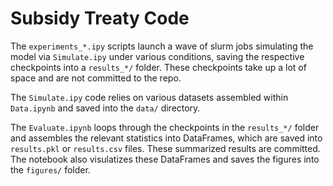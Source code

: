 # Subsidy Treaty Code


The `experiments_*.ipy` scripts launch a wave of slurm jobs simulating the model via `Simulate.ipy` under various conditions, saving the respective checkpoints into a `results_*/` folder. These checkpoints take up a lot of space and are not committed to the repo.

The `Simulate.ipy` code relies on various datasets assembled within `Data.ipynb` and saved into the `data/` directory.

The `Evaluate.ipynb` loops through the checkpoints in the `results_*/` folder and assembles the relevant statistics into DataFrames, which are saved into `results.pkl` or `results.csv` files. These summarized results are committed. The notebook also visulatizes these DataFrames and saves the figures into the `figures/` folder.

